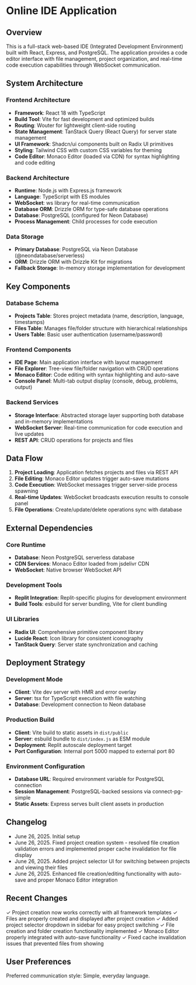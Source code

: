 # Online IDE Application

## Overview

This is a full-stack web-based IDE (Integrated Development Environment) built with React, Express, and PostgreSQL. The application provides a code editor interface with file management, project organization, and real-time code execution capabilities through WebSocket communication.

## System Architecture

### Frontend Architecture
- **Framework**: React 18 with TypeScript
- **Build Tool**: Vite for fast development and optimized builds
- **Routing**: Wouter for lightweight client-side routing
- **State Management**: TanStack Query (React Query) for server state management
- **UI Framework**: Shadcn/ui components built on Radix UI primitives
- **Styling**: Tailwind CSS with custom CSS variables for theming
- **Code Editor**: Monaco Editor (loaded via CDN) for syntax highlighting and code editing

### Backend Architecture
- **Runtime**: Node.js with Express.js framework
- **Language**: TypeScript with ES modules
- **WebSocket**: ws library for real-time communication
- **Database ORM**: Drizzle ORM for type-safe database operations
- **Database**: PostgreSQL (configured for Neon Database)
- **Process Management**: Child processes for code execution

### Data Storage
- **Primary Database**: PostgreSQL via Neon Database (@neondatabase/serverless)
- **ORM**: Drizzle ORM with Drizzle Kit for migrations
- **Fallback Storage**: In-memory storage implementation for development

## Key Components

### Database Schema
- **Projects Table**: Stores project metadata (name, description, language, timestamps)
- **Files Table**: Manages file/folder structure with hierarchical relationships
- **Users Table**: Basic user authentication (username/password)

### Frontend Components
- **IDE Page**: Main application interface with layout management
- **File Explorer**: Tree-view file/folder navigation with CRUD operations
- **Monaco Editor**: Code editing with syntax highlighting and auto-save
- **Console Panel**: Multi-tab output display (console, debug, problems, output)

### Backend Services
- **Storage Interface**: Abstracted storage layer supporting both database and in-memory implementations
- **WebSocket Server**: Real-time communication for code execution and live updates
- **REST API**: CRUD operations for projects and files

## Data Flow

1. **Project Loading**: Application fetches projects and files via REST API
2. **File Editing**: Monaco Editor updates trigger auto-save mutations
3. **Code Execution**: WebSocket messages trigger server-side process spawning
4. **Real-time Updates**: WebSocket broadcasts execution results to console panel
5. **File Operations**: Create/update/delete operations sync with database

## External Dependencies

### Core Runtime
- **Database**: Neon PostgreSQL serverless database
- **CDN Services**: Monaco Editor loaded from jsdelivr CDN
- **WebSocket**: Native browser WebSocket API

### Development Tools
- **Replit Integration**: Replit-specific plugins for development environment
- **Build Tools**: esbuild for server bundling, Vite for client bundling

### UI Libraries
- **Radix UI**: Comprehensive primitive component library
- **Lucide React**: Icon library for consistent iconography
- **TanStack Query**: Server state synchronization and caching

## Deployment Strategy

### Development Mode
- **Client**: Vite dev server with HMR and error overlay
- **Server**: tsx for TypeScript execution with file watching
- **Database**: Development connection to Neon database

### Production Build
- **Client**: Vite build to static assets in `dist/public`
- **Server**: esbuild bundle to `dist/index.js` as ESM module
- **Deployment**: Replit autoscale deployment target
- **Port Configuration**: Internal port 5000 mapped to external port 80

### Environment Configuration
- **Database URL**: Required environment variable for PostgreSQL connection
- **Session Management**: PostgreSQL-backed sessions via connect-pg-simple
- **Static Assets**: Express serves built client assets in production

## Changelog
- June 26, 2025. Initial setup
- June 26, 2025. Fixed project creation system - resolved file creation validation errors and implemented proper cache invalidation for file display
- June 26, 2025. Added project selector UI for switching between projects and viewing their files
- June 26, 2025. Enhanced file creation/editing functionality with auto-save and proper Monaco Editor integration

## Recent Changes
✓ Project creation now works correctly with all framework templates
✓ Files are properly created and displayed after project creation
✓ Added project selector dropdown in sidebar for easy project switching
✓ File creation and folder creation functionality implemented
✓ Monaco Editor properly integrated with auto-save functionality
✓ Fixed cache invalidation issues that prevented files from showing

## User Preferences

Preferred communication style: Simple, everyday language.